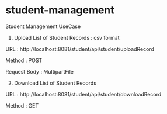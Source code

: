 # student-management

Student Management UseCase

1)	Upload  List of Student Records : csv format

URL : http://localhost:8081/student/api/student/uploadRecord

Method : POST

Request Body : MultipartFile  

2)	Download List of Student Records 

 URL : http://localhost:8081/student/api/student/downloadRecord
 
Method : GET
